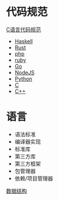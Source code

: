 # 代码规范
[C语言代码规范]()

- [Haskell]()
- [Rust]()
- [php]()
- [ruby]()
- [Go]()
- [NodeJS]()
- [Python]()
- [C]()
- [C++]()

语言
===

- 语法标准
- 编译器实现
- 标准库
- 第三方库
- 第三方框架
- 包管理器
- 依赖/项目管理器

[数据结构]()